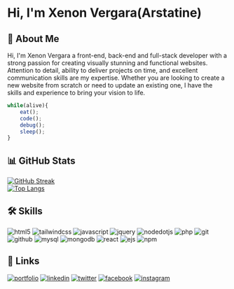 # Hi, I'm Xenon Vergara(Arstatine)

## 🚀 About Me
Hi, I'm Xenon Vergara a front-end, back-end and full-stack developer with a strong passion for creating visually stunning and functional websites. Attention to detail, ability to deliver projects on time, and excellent communication skills are my expertise. Whether you are looking to create a new website from scratch or need to update an existing one, I have the skills and experience to bring your vision to life.

```javascript
while(alive){
    eat();
    code();
    debug();
    sleep();
}
```

## 📊 GitHub Stats
[![GitHub Streak](http://github-readme-streak-stats.herokuapp.com?user=Arstatine&theme=dark&background=000000)](https://git.io/streak-stats)
<br>
[![Top Langs](https://github-readme-stats.vercel.app/api/top-langs/?username=Arstatine&layout=compact&theme=vision-friendly-dark)](https://github.com/anuraghazra/github-readme-stats)

## 🛠 Skills
![html5](https://img.shields.io/badge/html5-E34F26?style=for-the-badge&logo=html5&logoColor=white)
![tailwindcss](https://img.shields.io/badge/tailwindcss-06B6D4?style=for-the-badge&logo=tailwindcss&logoColor=white)
![javascript](https://img.shields.io/badge/javascript-F7DF1E?style=for-the-badge&logo=javascript&logoColor=black)
![jquery](https://img.shields.io/badge/ajax_&_jquery-0769AD?style=for-the-badge&logo=jquery&logoColor=white)
![nodedotjs](https://img.shields.io/badge/node.js-339933?style=for-the-badge&logo=nodedotjs&logoColor=white)
![php](https://img.shields.io/badge/php-777BB4?style=for-the-badge&logo=php&logoColor=white)
![git](https://img.shields.io/badge/git-F05032?style=for-the-badge&logo=git&logoColor=white)
![github](https://img.shields.io/badge/github-181717?style=for-the-badge&logo=github&logoColor=white)
![mysql](https://img.shields.io/badge/mysql-4479A1?style=for-the-badge&logo=mysql&logoColor=white)
![mongodb](https://img.shields.io/badge/mongodb-47A248?style=for-the-badge&logo=mongodb&logoColor=white)
![react](https://img.shields.io/badge/react-61DAFB?style=for-the-badge&logo=react&logoColor=black)
![ejs](https://img.shields.io/badge/ejs-B4CA65?style=for-the-badge&logo=ejs&logoColor=black)
![npm](https://img.shields.io/badge/npm-CB3837?style=for-the-badge&logo=npm&logoColor=white)

## 🔗 Links
[![portfolio](https://img.shields.io/badge/my_portfolio-000?style=for-the-badge&logo=ko-fi&logoColor=white)](https://arstatine.github.io)
[![linkedin](https://img.shields.io/badge/linkedin-0A66C2?style=for-the-badge&logo=linkedin&logoColor=white)](https://www.linkedin.com/in/xenon-vergara-8b66391b9/)
[![twitter](https://img.shields.io/badge/twitter-1DA1F2?style=for-the-badge&logo=twitter&logoColor=white)](https://twitter.com/Arstatinee)
[![facebook](https://img.shields.io/badge/facebook-0866FF?style=for-the-badge&logo=facebook&logoColor=white)](https://www.facebook.com/xenon.vergara.2201)
[![instagram](https://img.shields.io/badge/instagram-E4405F?style=for-the-badge&logo=instagram&logoColor=white)](https://www.facebook.com/xenon.vergara.2201)

